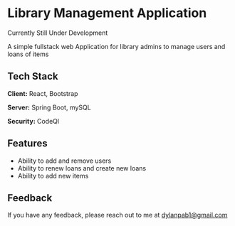 # Library Management Application

Currently Still Under Development 

A simple fullstack web Application for library admins to manage users and loans of items



## Tech Stack

**Client:** React, Bootstrap

**Server:** Spring Boot, mySQL

**Security:**  CodeQl


## Features

- Ability to add and remove users
- Ability to renew loans and create new loans
- Ability to add new items



## Feedback

If you have any feedback, please reach out to me at dylanpab1@gmail.com
